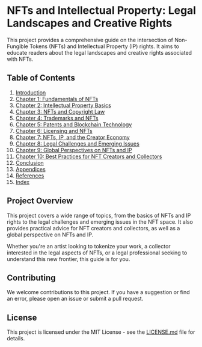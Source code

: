 # NFTs and Intellectual Property: Legal Landscapes and Creative Rights

This project provides a comprehensive guide on the intersection of Non-Fungible Tokens (NFTs) and Intellectual Property (IP) rights. It aims to educate readers about the legal landscapes and creative rights associated with NFTs.

## Table of Contents

1. [Introduction](INTRODUCTION.md)
2. [Chapter 1: Fundamentals of NFTs](CHAPTER_1.md)
3. [Chapter 2: Intellectual Property Basics](CHAPTER_2.md)
4. [Chapter 3: NFTs and Copyright Law](CHAPTER_3.md)
5. [Chapter 4: Trademarks and NFTs](CHAPTER_4.md)
6. [Chapter 5: Patents and Blockchain Technology](CHAPTER_5.md)
7. [Chapter 6: Licensing and NFTs](CHAPTER_6.md)
8. [Chapter 7: NFTs, IP, and the Creator Economy](CHAPTER_7.md)
9. [Chapter 8: Legal Challenges and Emerging Issues](CHAPTER_8.md)
10. [Chapter 9: Global Perspectives on NFTs and IP](CHAPTER_9.md)
11. [Chapter 10: Best Practices for NFT Creators and Collectors](CHAPTER_10.md)
12. [Conclusion](CONCLUSION.md)
13. [Appendices](APPENDICES.md)
14. [References](REFERENCES.md)
15. [Index](INDEX.md)

## Project Overview

This project covers a wide range of topics, from the basics of NFTs and IP rights to the legal challenges and emerging issues in the NFT space. It also provides practical advice for NFT creators and collectors, as well as a global perspective on NFTs and IP.

Whether you're an artist looking to tokenize your work, a collector interested in the legal aspects of NFTs, or a legal professional seeking to understand this new frontier, this guide is for you.

## Contributing

We welcome contributions to this project. If you have a suggestion or find an error, please open an issue or submit a pull request.

## License

This project is licensed under the MIT License - see the [LICENSE.md](LICENSE.md) file for details.
